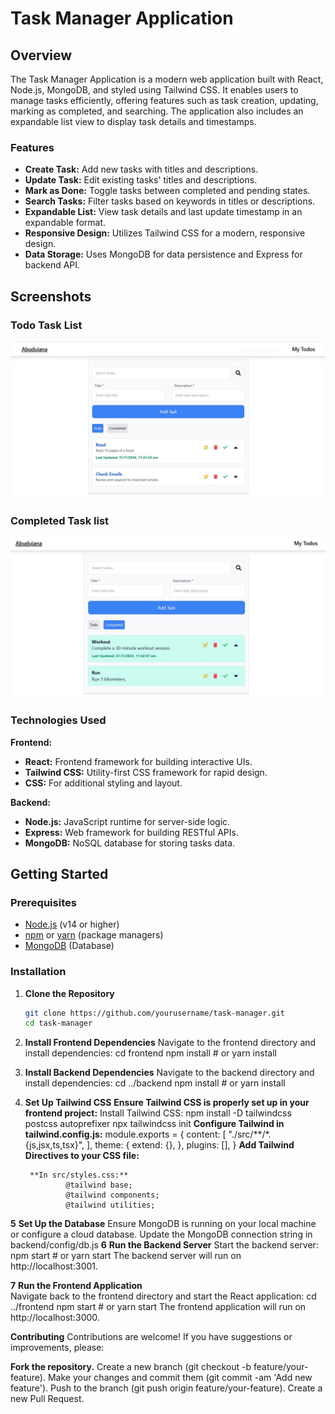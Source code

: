 # Task Manager Application

## Overview

The Task Manager Application is a modern web application built with React, Node.js, MongoDB, and styled using Tailwind CSS. It enables users to manage tasks efficiently, offering features such as task creation, updating, marking as completed, and searching. The application also includes an expandable list view to display task details and timestamps.

### Features

- **Create Task:** Add new tasks with titles and descriptions.
- **Update Task:** Edit existing tasks' titles and descriptions.
- **Mark as Done:** Toggle tasks between completed and pending states.
- **Search Tasks:** Filter tasks based on keywords in titles or descriptions.
- **Expandable List:** View task details and last update timestamp in an expandable format.
- **Responsive Design:** Utilizes Tailwind CSS for a modern, responsive design.
- **Data Storage:** Uses MongoDB for data persistence and Express for backend API.

## Screenshots

###  Todo Task List

![ Todo Task List](./frontend/public/todo.JPG)

###  Completed Task list

![ Completed Task list](./frontend/public/completed.JPG)


### Technologies Used

**Frontend:**
- **React:** Frontend framework for building interactive UIs.
- **Tailwind CSS:** Utility-first CSS framework for rapid design.
- **CSS:** For additional styling and layout.

**Backend:**
- **Node.js:** JavaScript runtime for server-side logic.
- **Express:** Web framework for building RESTful APIs.
- **MongoDB:** NoSQL database for storing tasks data.

## Getting Started

### Prerequisites

- [Node.js](https://nodejs.org/) (v14 or higher)
- [npm](https://www.npmjs.com/) or [yarn](https://yarnpkg.com/) (package managers)
- [MongoDB](https://www.mongodb.com/) (Database)

### Installation

1. **Clone the Repository**

   ```bash
   git clone https://github.com/yourusername/task-manager.git
   cd task-manager
2. **Install Frontend Dependencies**
    Navigate to the frontend directory and install dependencies:
    cd frontend
        npm install
        # or
        yarn install

3. **Install Backend Dependencies**
    Navigate to the backend directory and install dependencies:
    cd ../backend
        npm install
        # or
        yarn install

4. **Set Up Tailwind CSS**
       **Ensure Tailwind CSS is properly set up in your frontend project:**
            Install Tailwind CSS:
            npm install -D tailwindcss postcss autoprefixer
            npx tailwindcss init
       **Configure Tailwind in tailwind.config.js:**
                    module.exports = {
                    content: [
                        "./src/**/*.{js,jsx,ts,tsx}",
                    ],
                    theme: {
                        extend: {},
                    },
                    plugins: [],
                    }
        **Add Tailwind Directives to your CSS file:**            

        **In src/styles.css:**
                @tailwind base;
                @tailwind components;
                @tailwind utilities;


**5** **Set Up the Database**
        Ensure MongoDB is running on your local machine or configure a cloud database. Update the MongoDB connection string in backend/config/db.js
**6**  **Run the Backend Server**
            Start the backend server:
                npm start
                # or
                yarn start
                The backend server will run on http://localhost:3001.

 **7**       **Run the Frontend Application**   
                    Navigate back to the frontend directory and start the React application:
                        cd ../frontend
                        npm start
                        # or
                        yarn start
                The frontend application will run on http://localhost:3000.        
     
**Contributing**
        Contributions are welcome! If you have suggestions or improvements, please:

**Fork the repository.**
    Create a new branch (git checkout -b feature/your-feature).
    Make your changes and commit them (git commit -am 'Add new feature').
    Push to the branch (git push origin feature/your-feature).
    Create a new Pull Request.

    